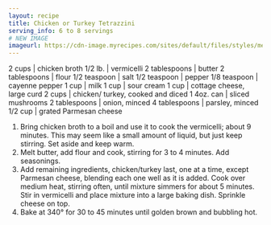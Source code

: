 ```yaml
---
layout: recipe
title: Chicken or Turkey Tetrazzini
serving_info: 6 to 8 servings
# NEW IMAGE
imageurl: https://cdn-image.myrecipes.com/sites/default/files/styles/medium_2x/public/image/recipes/oh/webertimetogrill/butterflied-leg-of-lamb-pesto-aioli-oh-x.jpg?itok=-HpSWqLw
---
```

<!-- Ingredients -->

2 cups | chicken broth
1/2 lb. | vermicelli
2 tablespoons | butter
2 tablespoons | flour
1/2 teaspoon | salt
1/2 teaspoon | pepper
1/8 teaspoon | cayenne pepper
1 cup | milk
1 cup | sour cream
1 cup | cottage cheese, large curd
2 cups | chicken/ turkey, cooked and diced
1 4oz. can | sliced mushrooms
2 tablespoons | onion, minced
4 tablespoons | parsley, minced
1/2 cup | grated Parmesan cheese

<!-- split -->
<!-- Steps -->
1. Bring chicken broth to a boil and use it to cook the vermicelli; about 9 minutes. This may seem like a small amount of liquid, but just keep stirring. Set aside and keep warm.
2. Melt butter, add flour and cook, stirring for 3 to 4 minutes. Add seasonings.
3. Add remaining ingredients, chicken/turkey last, one at a time, except Parmesan cheese, blending each one well as it is added. Cook over medium heat, stirring often, until mixture simmers for about 5 minutes. Stir in vermicelli and place mixture into a large baking dish. Sprinkle cheese on top.
4. Bake at 340° for 30 to 45 minutes until golden brown and bubbling hot. 
